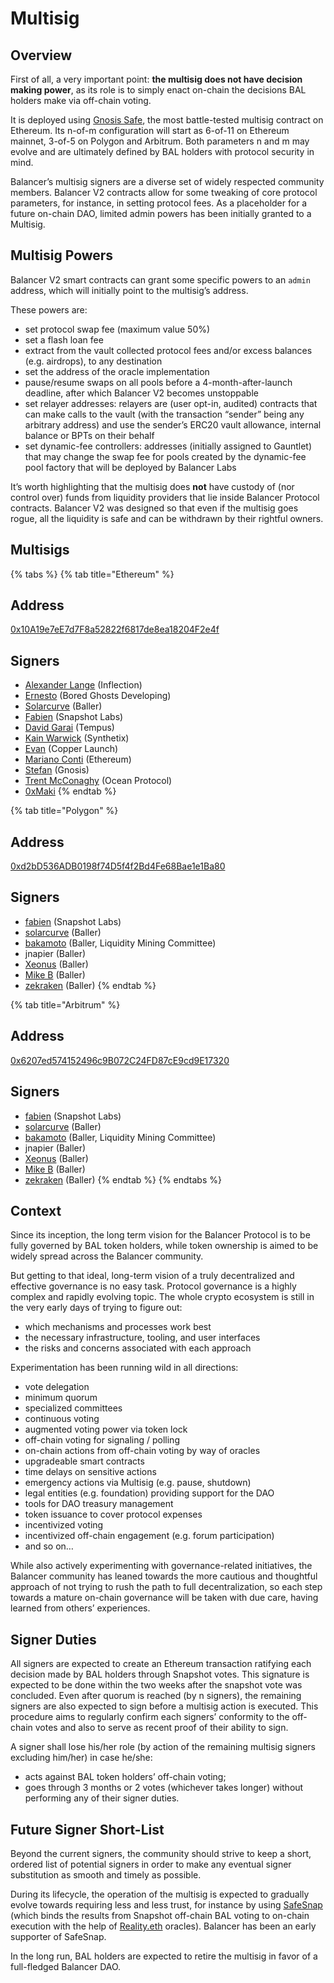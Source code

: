 # Multisig

## Overview

First of all, a very important point: **the multisig does not have decision making power**, as its role is to simply enact on-chain the decisions BAL holders make via off-chain voting.

It is deployed using [Gnosis Safe](https://gnosis-safe.io/), the most battle-tested multisig contract on Ethereum. Its n-of-m configuration will start as 6-of-11 on Ethereum mainnet, 3-of-5 on Polygon and Arbitrum. Both parameters n and m may evolve and are ultimately defined by BAL holders with protocol security in mind.

Balancer’s multisig signers are a diverse set of widely respected community members. Balancer V2 contracts allow for some tweaking of core protocol parameters, for instance, in setting protocol fees. As a placeholder for a future on-chain DAO, limited admin powers has been initially granted to a Multisig.

## Multisig Powers

Balancer V2 smart contracts can grant some specific powers to an `admin` address, which will initially point to the multisig’s address.

These powers are:

* set protocol swap fee (maximum value 50%)
* set a flash loan fee
* extract from the vault collected protocol fees and/or excess balances (e.g. airdrops), to any destination
* set the address of the oracle implementation
* pause/resume swaps on all pools before a 4-month-after-launch deadline, after which Balancer V2 becomes unstoppable
* set relayer addresses: relayers are (user opt-in, audited) contracts that can make calls to the vault (with the transaction “sender” being any arbitrary address) and use the sender’s ERC20 vault allowance, internal balance or BPTs on their behalf
* set dynamic-fee controllers: addresses (initially assigned to Gauntlet) that may change the swap fee for pools created by the dynamic-fee pool factory that will be deployed by Balancer Labs

It’s worth highlighting that the multisig does **not** have custody of (nor control over) funds from liquidity providers that lie inside Balancer Protocol contracts. Balancer V2 was designed so that even if the multisig goes rogue, all the liquidity is safe and can be withdrawn by their rightful owners.

## Multisigs

{% tabs %}
{% tab title="Ethereum" %}
## Address

[0x10A19e7eE7d7F8a52822f6817de8ea18204F2e4f](https://etherscan.io/address/0x10A19e7eE7d7F8a52822f6817de8ea18204F2e4f)

## Signers

* [Alexander Lange](https://twitter.com/AlexLangeVC) (Inflection)
* [Ernesto](https://mobile.twitter.com/eboadom) (Bored Ghosts Developing)
* [Solarcurve](https://twitter.com/0xsolarcurve) (Baller)
* [Fabien](https://twitter.com/bonustrack87) (Snapshot Labs)
* [David Garai](https://twitter.com/davgarai) (Tempus)
* [Kain Warwick](https://twitter.com/kaiynne) (Synthetix)
* [Evan](https://twitter.com/sausage\_crypto) (Copper Launch)
* [Mariano Conti](https://twitter.com/nanexcool) (Ethereum)
* [Stefan](https://twitter.com/StefanDGeorge) (Gnosis)
* [Trent McConaghy](https://twitter.com/trentmc0) (Ocean Protocol)
* [0xMaki](https://twitter.com/0xMaki)
{% endtab %}

{% tab title="Polygon" %}
## Address

[0xd2bD536ADB0198f74D5f4f2Bd4Fe68Bae1e1Ba80](https://polygonscan.com/address/0xd2bD536ADB0198f74D5f4f2Bd4Fe68Bae1e1Ba80)

## Signers

* [fabien](https://twitter.com/bonustrack87) (Snapshot Labs)
* [solarcurve](https://twitter.com/0xsolarcurve) (Baller)
* [bakamoto](https://twitter.com/bakamoto20) (Baller, Liquidity Mining Committee)
* jnapier (Baller)
* [Xeonus](https://twitter.com/Xeonusify) (Baller)
* [Mike B](https://twitter.com/DefiGod5) (Baller)
* [zekraken](https://twitter.com/The\_Krake) (Baller)
{% endtab %}

{% tab title="Arbitrum" %}
## Address

[0x6207ed574152496c9B072C24FD87cE9cd9E17320](https://arbiscan.io/address/0x6207ed574152496c9B072C24FD87cE9cd9E17320)

## Signers

* [fabien](https://twitter.com/bonustrack87) (Snapshot Labs)
* [solarcurve](https://twitter.com/0xsolarcurve) (Baller)
* [bakamoto](https://twitter.com/bakamoto20) (Baller, Liquidity Mining Committee)
* jnapier (Baller)
* [Xeonus](https://twitter.com/Xeonusify) (Baller)
* [Mike B](https://twitter.com/DefiGod5) (Baller)
* [zekraken](https://twitter.com/The\_Krake) (Baller)
{% endtab %}
{% endtabs %}



## Context

Since its inception, the long term vision for the Balancer Protocol is to be fully governed by BAL token holders, while token ownership is aimed to be widely spread across the Balancer community.

But getting to that ideal, long-term vision of a truly decentralized and effective governance is no easy task. Protocol governance is a highly complex and rapidly evolving topic. The whole crypto ecosystem is still in the very early days of trying to figure out:

* which mechanisms and processes work best
* the necessary infrastructure, tooling, and user interfaces
* the risks and concerns associated with each approach

Experimentation has been running wild in all directions:

* vote delegation
* minimum quorum
* specialized committees
* continuous voting
* augmented voting power via token lock
* off-chain voting for signaling / polling
* on-chain actions from off-chain voting by way of oracles
* upgradeable smart contracts
* time delays on sensitive actions
* emergency actions via Multisig (e.g. pause, shutdown)
* legal entities (e.g. foundation) providing support for the DAO
* tools for DAO treasury management
* token issuance to cover protocol expenses
* incentivized voting
* incentivized off-chain engagement (e.g. forum participation)
* and so on…

While also actively experimenting with governance-related initiatives, the Balancer community has leaned towards the more cautious and thoughtful approach of not trying to rush the path to full decentralization, so each step towards a mature on-chain governance will be taken with due care, having learned from others’ experiences.

## Signer Duties

All signers are expected to create an Ethereum transaction ratifying each decision made by BAL holders through Snapshot votes. This signature is expected to be done within the two weeks after the snapshot vote was concluded. Even after quorum is reached (by n signers), the remaining signers are also expected to sign before a multisig action is executed. This procedure aims to regularly confirm each signers’ conformity to the off-chain votes and also to serve as recent proof of their ability to sign.

A signer shall lose his/her role (by action of the remaining multisig signers excluding him/her) in case he/she:

* acts against BAL token holders’ off-chain voting;
* goes through 3 months or 2 votes (whichever takes longer) without performing any of their signer duties.

## Future Signer Short-List

Beyond the current signers, the community should strive to keep a short, ordered list of potential signers in order to make any eventual signer substitution as smooth and timely as possible.

During its lifecycle, the operation of the multisig is expected to gradually evolve towards requiring less and less trust, for instance by using [SafeSnap](https://blog.gnosis.pm/introducing-safesnap-the-first-in-a-decentralized-governance-tool-suite-for-the-gnosis-safe-ea67eb95c34f) (which binds the results from Snapshot off-chain BAL voting to on-chain execution with the help of [Reality.eth](https://reality.eth.link/) oracles). Balancer has been an early supporter of SafeSnap.

In the long run, BAL holders are expected to retire the multisig in favor of a full-fledged Balancer DAO.
